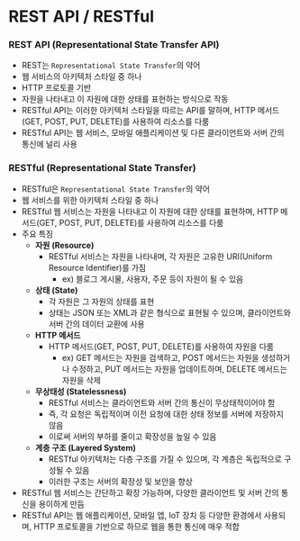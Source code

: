 # REST API / RESTful

### **REST API (Representational State Transfer API)**

- REST는 `Representational State Transfer`의 약어
- 웹 서비스의 아키텍처 스타일 중 하나
- HTTP 프로토콜 기반
- 자원을 나타내고 이 자원에 대한 상태를 표현하는 방식으로 작동
- RESTful API는 이러한 아키텍처 스타일을 따르는 API를 말하며, HTTP 메서드(GET, POST, PUT, DELETE)를 사용하여 리소스를 다룸
- RESTful API는 웹 서비스, 모바일 애플리케이션 및 다른 클라이언트와 서버 간의 통신에 널리 사용

### RESTful (Representational State Transfer)

- RESTful은 `Representational State Transfer`의 약어
- 웹 서비스를 위한 아키텍처 스타일 중 하나
- RESTful 웹 서비스는 자원을 나타내고 이 자원에 대한 상태를 표현하며, HTTP 메서드(GET, POST, PUT, DELETE)를 사용하여 리소스를 다룸
- 주요 특징
    - **자원 (Resource)**
        - RESTful 서비스는 자원을 나타내며, 각 자원은 고유한 URI(Uniform Resource Identifier)를 가짐
            - ex) 블로그 게시물, 사용자, 주문 등이 자원이 될 수 있음
    - **상태 (State)**
        - 각 자원은 그 자원의 상태를 표현
        - 상태는 JSON 또는 XML과 같은 형식으로 표현될 수 있으며, 클라이언트와 서버 간의 데이터 교환에 사용
    - **HTTP 메서드**
        - HTTP 메서드(GET, POST, PUT, DELETE)를 사용하여 자원을 다룸
            - ex) GET 메서드는 자원을 검색하고, POST 메서드는 자원을 생성하거나 수정하고, PUT 메서드는 자원을 업데이트하며, DELETE 메서드는 자원을 삭제
    - **무상태성 (Statelessness)**
        - RESTful 서비스는 클라이언트와 서버 간의 통신이 무상태적이어야 함
        - 즉, 각 요청은 독립적이며 이전 요청에 대한 상태 정보를 서버에 저장하지 않음
        - 이로써 서버의 부하를 줄이고 확장성을 높일 수 있음
    - **계층 구조 (Layered System)**
        - RESTful 아키텍처는 다층 구조를 가질 수 있으며, 각 계층은 독립적으로 구성될 수 있음
        - 이러한 구조는 서버의 확장성 및 보안을 향상
- RESTful 웹 서비스는 간단하고 확장 가능하며, 다양한 클라이언트 및 서버 간의 통신을 용이하게 만듬
- RESTful API는 웹 애플리케이션, 모바일 앱, IoT 장치 등 다양한 환경에서 사용되며, HTTP 프로토콜을 기반으로 하므로 웹을 통한 통신에 매우 적합